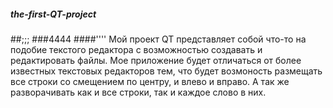 ##### the-first-QT-project
##;;;
###4444
####''''
Мой проект QT представляет собой что-то на подобие текстого редактора с возможностью создавать и редактировать файлы.
Мое приложение будет отличаться от более известных текстовых редакторов тем, что будет возмоность размещать все строки со смещением по центру, и влево и вправо.
А так же разворачивать как и все строки, так и каждое слово в них.


